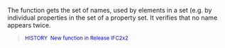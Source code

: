 The function gets the set of names, used by elements in a set (e.g. by individual properties in the set of a property set. It verifies that no name appears twice.

> <small><font color="#0000FF">HISTORY  New function in
Release IFC2x2</font></small>